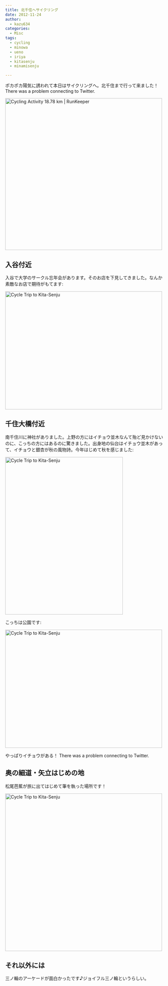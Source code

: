 ```yaml
---
title: 北千住へサイクリング
date: 2012-11-24
author:
  - kazu634
categories:
  - Misc
tags:
  - cycling
  - minowa
  - ueno
  - iriya
  - kitasenju
  - minamisenju

---
```

ポカポカ陽気に誘われて本日はサイクリングへ。北千住まで行って来ました！ There was a problem connecting to Twitter. 

<a href="http://www.flickr.com/photos/42332031@N02/8212751363/" onclick="__gaTracker('send', 'event', 'outbound-article', 'http://www.flickr.com/photos/42332031@N02/8212751363/', '');" title="Cycling Activity 18.78 km | RunKeeper by kazu634, on Flickr"><img class="aligncenter" src="http://farm9.staticflickr.com/8202/8212751363_a3ca9401ff.jpg" alt="Cycling Activity 18.78 km | RunKeeper" width="500" height="482" /></a>

<!--more-->

## 入谷付近

入谷で大学のサークル忘年会があります。そのお店を下見してきました。なんか素敵なお店で期待がもてます:

<a href="http://www.flickr.com/photos/42332031@N02/8213665402/" onclick="__gaTracker('send', 'event', 'outbound-article', 'http://www.flickr.com/photos/42332031@N02/8213665402/', '');" title="Cycle Trip to Kita-Senju by kazu634, on Flickr"><img class="aligncenter" src="http://farm9.staticflickr.com/8338/8213665402_ff93194477.jpg" alt="Cycle Trip to Kita-Senju" width="500" height="375" /></a>

## 千住大橋付近

南千住川に神社がありました。上野の方にはイチョウ並木なんて殆ど見かけないのに、こっちの方にはあるのに驚きました。出身地の仙台はイチョウ並木があって、イチョウと銀杏が秋の風物詩。今年はじめて秋を感じました:

<a href="http://www.flickr.com/photos/42332031@N02/8213666740/" onclick="__gaTracker('send', 'event', 'outbound-article', 'http://www.flickr.com/photos/42332031@N02/8213666740/', '');" title="Cycle Trip to Kita-Senju by kazu634, on Flickr"><img class="aligncenter" src="http://farm9.staticflickr.com/8490/8213666740_e27a396a31.jpg" alt="Cycle Trip to Kita-Senju" width="375" height="500" /></a>

こっちは公園です:

<a href="http://www.flickr.com/photos/42332031@N02/8213666956/" onclick="__gaTracker('send', 'event', 'outbound-article', 'http://www.flickr.com/photos/42332031@N02/8213666956/', '');" title="Cycle Trip to Kita-Senju by kazu634, on Flickr"><img class="aligncenter" src="http://farm9.staticflickr.com/8060/8213666956_e3da3233a3.jpg" alt="Cycle Trip to Kita-Senju" width="500" height="375" /></a>

やっぱりイチョウがある！ There was a problem connecting to Twitter. 

## 奥の細道・矢立はじめの地

松尾芭蕉が旅に出てはじめて筆を執った場所です！

<a href="http://www.flickr.com/photos/42332031@N02/8212581839/" onclick="__gaTracker('send', 'event', 'outbound-article', 'http://www.flickr.com/photos/42332031@N02/8212581839/', '');" title="Cycle Trip to Kita-Senju by kazu634, on Flickr"><img class="aligncenter" src="http://farm9.staticflickr.com/8058/8212581839_c435db6c8c.jpg" alt="Cycle Trip to Kita-Senju" width="500" height="500" /></a>

## それ以外には

三ノ輪のアーケードが面白かったです♪ジョイフル三ノ輪というらしい。
